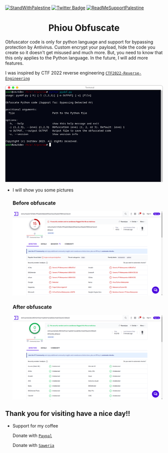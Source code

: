 [![StandWithPalestine](https://github.com/Safouene1/support-palestine-banner/blob/master/StandWithPalestine.svg)](https://kitabisa.com/campaign/bantuanuntukgaza)
[![Twitter Badge](https://img.shields.io/badge/Twitter-Profile-informational?style=flat&logo=twitter&logoColor=white&color=1CA2F1)](https://x.com/turumandem)
[![ReadMeSupportPalestine](https://github.com/Safouene1/support-palestine-banner/blob/master/banner-support.svg)](https://kitabisa.com/campaign/bantuanuntukgaza)

<div><h1 align="center">Phiou Obfuscate</h1></div>
Obfuscator code is only for python language and support for bypassing protection by Antivirus. Custom encrypt your payload, hide the code you create so it doesn't get misused and much more. But, you need to know that this only applies to the Python language. In the future, I will add more features.

I was inspired by CTF 2022 reverse engineering [`CTF2022-Reverse-Engineering`](https://github.com/evyatar9/Writeups/tree/master/CTFs/2022-picoCTF2022/Reverse_Engineering/200-bloat.py)

![Screenshot 1](screenshot/image1.png)


- I will show you some pictures<br>
  <h3 font="bold">Before obfuscate</h3>
  
  ![Screenshot 2](screenshot/image2.png)

  <h3 font="bold">After obfuscate</h3>
  
  ![Screenshot 3](screenshot/image3.png)

<h2 color="cyan">Thank you for visiting have a nice day!!</h2>

- Support for my coffee
  
  Donate with [`Paypal`](https://paypal.me/RyzkiAlvaro)
  
  Donate with [`Saweria`](https://saweria.co/reztdev)

